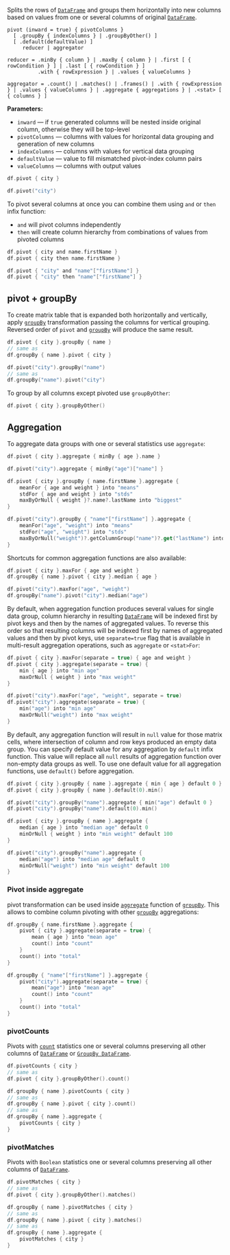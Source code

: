 [//]: # (title: pivot)

<!---IMPORT org.jetbrains.kotlinx.dataframe.samples.api.Analyze-->

Splits the rows of [`DataFrame`](DataFrame.md) and groups them horizontally into new columns based on values from one or several columns of original [`DataFrame`](DataFrame.md).

```text
pivot (inward = true) { pivotColumns }
  [ .groupBy { indexColumns } | .groupByOther() ]
  [ .default(defaultValue) ]
     reducer | aggregator
    
reducer = .minBy { column } | .maxBy { column } | .first [ { rowCondition } ] | .last [ { rowCondition } ] 
          .with { rowExpression } | .values { valueColumns }

aggregator = .count() | .matches() | .frames() | .with { rowExpression } | .values { valueColumns } | .aggregate { aggregations } | .<stat> [ { columns } ]
```

**Parameters:**
* `inward` — if `true` generated columns will be nested inside original column, otherwise they will be top-level
* `pivotColumns` — columns with values for horizontal data grouping and generation of new columns
* `indexColumns` — columns with values for vertical data grouping
* `defaultValue` — value to fill mismatched pivot-index column pairs
* `valueColumns` — columns with output values

<!---FUN pivot-->
<tabs>
<tab title="Properties">

```kotlin
df.pivot { city }
```

</tab>
<tab title="Strings">

```kotlin
df.pivot("city")
```

</tab></tabs>
<inline-frame src="resources/org.jetbrains.kotlinx.dataframe.samples.api.Analyze.pivot.html" width="100%"/>
<!---END-->

To pivot several columns at once you can combine them using `and` or `then` infix function:
* `and` will pivot columns independently
* `then` will create column hierarchy from combinations of values from pivoted columns

<!---FUN pivot2-->
<tabs>
<tab title="Properties">

```kotlin
df.pivot { city and name.firstName }
df.pivot { city then name.firstName }
```

</tab>
<tab title="Strings">

```kotlin
df.pivot { "city" and "name"["firstName"] }
df.pivot { "city" then "name"["firstName"] }
```

</tab></tabs>
<inline-frame src="resources/org.jetbrains.kotlinx.dataframe.samples.api.Analyze.pivot2.html" width="100%"/>
<!---END-->

## pivot + groupBy

To create matrix table that is expanded both horizontally and vertically, apply [`groupBy`](groupBy.md) transformation passing the columns for vertical grouping. 
Reversed order of `pivot` and [`groupBy`](groupBy.md) will produce the same result.

<!---FUN pivotGroupBy-->
<tabs>
<tab title="Properties">

```kotlin
df.pivot { city }.groupBy { name }
// same as
df.groupBy { name }.pivot { city }
```

</tab>
<tab title="Strings">

```kotlin
df.pivot("city").groupBy("name")
// same as
df.groupBy("name").pivot("city")
```

</tab></tabs>
<inline-frame src="resources/org.jetbrains.kotlinx.dataframe.samples.api.Analyze.pivotGroupBy.html" width="100%"/>
<!---END-->

To group by all columns except pivoted use `groupByOther`:

<!---FUN pivotGroupByOther-->

```kotlin
df.pivot { city }.groupByOther()
```

<inline-frame src="resources/org.jetbrains.kotlinx.dataframe.samples.api.Analyze.pivotGroupByOther.html" width="100%"/>
<!---END-->

## Aggregation

To aggregate data groups with one or several statistics use `aggregate`:

<!---FUN pivotAggregate-->
<tabs>
<tab title="Properties">

```kotlin
df.pivot { city }.aggregate { minBy { age }.name }
```

</tab>
<tab title="Strings">

```kotlin
df.pivot("city").aggregate { minBy("age")["name"] }
```

</tab></tabs>
<inline-frame src="resources/org.jetbrains.kotlinx.dataframe.samples.api.Analyze.pivotAggregate.html" width="100%"/>
<!---END-->

<!---FUN pivotAggregate1-->
<tabs>
<tab title="Properties">

```kotlin
df.pivot { city }.groupBy { name.firstName }.aggregate {
    meanFor { age and weight } into "means"
    stdFor { age and weight } into "stds"
    maxByOrNull { weight }?.name?.lastName into "biggest"
}
```

</tab>
<tab title="Strings">

```kotlin
df.pivot("city").groupBy { "name"["firstName"] }.aggregate {
    meanFor("age", "weight") into "means"
    stdFor("age", "weight") into "stds"
    maxByOrNull("weight")?.getColumnGroup("name")?.get("lastName") into "biggest"
}
```

</tab></tabs>
<inline-frame src="resources/org.jetbrains.kotlinx.dataframe.samples.api.Analyze.pivotAggregate1.html" width="100%"/>
<!---END-->

Shortcuts for common aggregation functions are also available:

<!---FUN pivotCommonAggregations-->
<tabs>
<tab title="Properties">

```kotlin
df.pivot { city }.maxFor { age and weight }
df.groupBy { name }.pivot { city }.median { age }
```

</tab>
<tab title="Strings">

```kotlin
df.pivot("city").maxFor("age", "weight")
df.groupBy("name").pivot("city").median("age")
```

</tab></tabs>
<inline-frame src="resources/org.jetbrains.kotlinx.dataframe.samples.api.Analyze.pivotCommonAggregations.html" width="100%"/>
<!---END-->

By default, when aggregation function produces several values for single data group, 
column hierarchy in resulting [`DataFrame`](DataFrame.md) 
will be indexed first by pivot keys and then by the names of aggregated values.
To reverse this order so that resulting columns will be indexed first by names of aggregated values and then by pivot keys, 
use `separate=true` flag that is available in multi-result aggregation operations, such as `aggregate` or `<stat>For`:

<!---FUN pivotSeparate-->
<tabs>
<tab title="Properties">

```kotlin
df.pivot { city }.maxFor(separate = true) { age and weight }
df.pivot { city }.aggregate(separate = true) {
    min { age } into "min age"
    maxOrNull { weight } into "max weight"
}
```

</tab>
<tab title="Strings">

```kotlin
df.pivot("city").maxFor("age", "weight", separate = true)
df.pivot("city").aggregate(separate = true) {
    min("age") into "min age"
    maxOrNull("weight") into "max weight"
}
```

</tab></tabs>
<!---END-->

By default, any aggregation function will result in `null` value for those matrix cells, where intersection of column and row keys produced an empty data group.
You can specify default value for any aggregation by `default` infix function. This value will replace all `null` results of aggregation function over non-empty data groups as well.
To use one default value for all aggregation functions, use `default()` before aggregation.

<!---FUN pivotDefault-->
<tabs>
<tab title="Properties">

```kotlin
df.pivot { city }.groupBy { name }.aggregate { min { age } default 0 }
df.pivot { city }.groupBy { name }.default(0).min()
```

</tab>
<tab title="Strings">

```kotlin
df.pivot("city").groupBy("name").aggregate { min("age") default 0 }
df.pivot("city").groupBy("name").default(0).min()
```

</tab></tabs>
<inline-frame src="resources/org.jetbrains.kotlinx.dataframe.samples.api.Analyze.pivotDefault.html" width="100%"/>
<!---END-->

<!---FUN pivotDefault1-->
<tabs>
<tab title="Properties">

```kotlin
df.pivot { city }.groupBy { name }.aggregate {
    median { age } into "median age" default 0
    minOrNull { weight } into "min weight" default 100
}
```

</tab>
<tab title="Strings">

```kotlin
df.pivot("city").groupBy("name").aggregate {
    median("age") into "median age" default 0
    minOrNull("weight") into "min weight" default 100
}
```

</tab></tabs>
<inline-frame src="resources/org.jetbrains.kotlinx.dataframe.samples.api.Analyze.pivotDefault1.html" width="100%"/>
<!---END-->

### Pivot inside aggregate

pivot transformation can be used inside [`aggregate`](groupBy.md#aggregation) function of [`groupBy`](groupBy.md). 
This allows to combine column pivoting with other [`groupBy`](groupBy.md) aggregations:

<!---FUN pivotInAggregate-->
<tabs>
<tab title="Properties">

```kotlin
df.groupBy { name.firstName }.aggregate {
    pivot { city }.aggregate(separate = true) {
        mean { age } into "mean age"
        count() into "count"
    }
    count() into "total"
}
```

</tab>
<tab title="Strings">

```kotlin
df.groupBy { "name"["firstName"] }.aggregate {
    pivot("city").aggregate(separate = true) {
        mean("age") into "mean age"
        count() into "count"
    }
    count() into "total"
}
```

</tab></tabs>
<inline-frame src="resources/org.jetbrains.kotlinx.dataframe.samples.api.Analyze.pivotInAggregate.html" width="100%"/>
<!---END-->

### pivotCounts

Pivots with [`count`](count.md) statistics one or several columns preserving all other columns of [`DataFrame`](DataFrame.md) 
or [`GroupBy DataFrame`](groupBy.md#transformation).

<!---FUN pivotCounts-->

```kotlin
df.pivotCounts { city }
// same as
df.pivot { city }.groupByOther().count()

df.groupBy { name }.pivotCounts { city }
// same as
df.groupBy { name }.pivot { city }.count()
// same as
df.groupBy { name }.aggregate {
    pivotCounts { city }
}
```

<inline-frame src="resources/org.jetbrains.kotlinx.dataframe.samples.api.Analyze.pivotCounts.html" width="100%"/>
<!---END-->

### pivotMatches

Pivots with `Boolean` statistics one or several columns preserving all other columns of [`DataFrame`](DataFrame.md).

<!---FUN pivotMatches-->

```kotlin
df.pivotMatches { city }
// same as
df.pivot { city }.groupByOther().matches()

df.groupBy { name }.pivotMatches { city }
// same as
df.groupBy { name }.pivot { city }.matches()
// same as
df.groupBy { name }.aggregate {
    pivotMatches { city }
}
```

<inline-frame src="resources/org.jetbrains.kotlinx.dataframe.samples.api.Analyze.pivotMatches.html" width="100%"/>
<!---END-->
